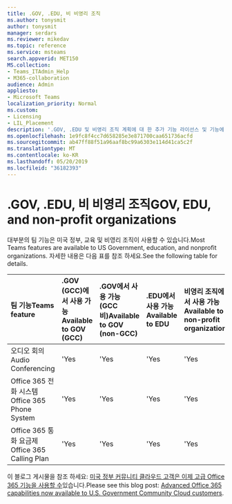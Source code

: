 ```yaml
---
title: .GOV, .EDU, 비 비영리 조직
ms.author: tonysmit
author: tonysmit
manager: serdars
ms.reviewer: mikedav
ms.topic: reference
ms.service: msteams
search.appverid: MET150
MS.collection:
- Teams_ITAdmin_Help
- M365-collaboration
audience: Admin
appliesto:
- Microsoft Teams
localization_priority: Normal
ms.custom:
- Licensing
- LIL_Placement
description: '.GOV, .EDU 및 비영리 조직 계획에 대 한 추가 기능 라이선스 및 기능에 대해 알아보세요. '
ms.openlocfilehash: 1e9fc8f4cc7d658285e3e871700caa651736acfd
ms.sourcegitcommit: ab47ff88f51a96aaf8bc99a6303e114d41ca5c2f
ms.translationtype: MT
ms.contentlocale: ko-KR
ms.lasthandoff: 05/20/2019
ms.locfileid: "36182393"
---
```

# <a name="gov-edu-and-non-profit-organizations"></a><span data-ttu-id="61707-103">.GOV, .EDU, 비 비영리 조직</span><span class="sxs-lookup"><span data-stu-id="61707-103">GOV, EDU, and non-profit organizations</span></span>

<span data-ttu-id="61707-104">대부분의 팀 기능은 미국 정부, 교육 및 비영리 조직이 사용할 수 있습니다.</span><span class="sxs-lookup"><span data-stu-id="61707-104">Most Teams features are available to US Government, education, and nonprofit organizations.</span></span> <span data-ttu-id="61707-105">자세한 내용은 다음 표를 참조 하세요.</span><span class="sxs-lookup"><span data-stu-id="61707-105">See the following table for details.</span></span>

|<span data-ttu-id="61707-106">**팀 기능**</span><span class="sxs-lookup"><span data-stu-id="61707-106">**Teams feature**</span></span>|<span data-ttu-id="61707-107">**.GOV (GCC)에서 사용 가능**</span><span class="sxs-lookup"><span data-stu-id="61707-107">**Available to GOV (GCC)**</span></span>|<span data-ttu-id="61707-108">**.GOV에서 사용 가능 (GCC 비)**</span><span class="sxs-lookup"><span data-stu-id="61707-108">**Available to GOV (non-GCC)**</span></span>|<span data-ttu-id="61707-109">**.EDU에서 사용 가능**</span><span class="sxs-lookup"><span data-stu-id="61707-109">**Available to EDU**</span></span>|<span data-ttu-id="61707-110">**비영리 조직에서 사용 가능**</span><span class="sxs-lookup"><span data-stu-id="61707-110">**Available to non-profit organizations**</span></span>|
|:-----|:-----|:-----|:-----|:-----|
|<span data-ttu-id="61707-111">오디오 회의</span><span class="sxs-lookup"><span data-stu-id="61707-111">Audio Conferencing</span></span>  <br/> |<span data-ttu-id="61707-112">'</span><span class="sxs-lookup"><span data-stu-id="61707-112">Yes</span></span>  <br/> |<span data-ttu-id="61707-113">'</span><span class="sxs-lookup"><span data-stu-id="61707-113">Yes</span></span>  <br/> |<span data-ttu-id="61707-114">'</span><span class="sxs-lookup"><span data-stu-id="61707-114">Yes</span></span>  <br/> |<span data-ttu-id="61707-115">'</span><span class="sxs-lookup"><span data-stu-id="61707-115">Yes</span></span>  <br/> |
|<span data-ttu-id="61707-116">Office 365 전화 시스템</span><span class="sxs-lookup"><span data-stu-id="61707-116">Office 365 Phone System</span></span>  <br/> |<span data-ttu-id="61707-117">'</span><span class="sxs-lookup"><span data-stu-id="61707-117">Yes</span></span>  <br/> |<span data-ttu-id="61707-118">'</span><span class="sxs-lookup"><span data-stu-id="61707-118">Yes</span></span>  <br/> |<span data-ttu-id="61707-119">'</span><span class="sxs-lookup"><span data-stu-id="61707-119">Yes</span></span>  <br/> |<span data-ttu-id="61707-120">'</span><span class="sxs-lookup"><span data-stu-id="61707-120">Yes</span></span>  <br/> |
|<span data-ttu-id="61707-121">Office 365 통화 요금제</span><span class="sxs-lookup"><span data-stu-id="61707-121">Office 365 Calling Plan</span></span>  <br/> |<span data-ttu-id="61707-122">'</span><span class="sxs-lookup"><span data-stu-id="61707-122">Yes</span></span>  <br/> |<span data-ttu-id="61707-123">'</span><span class="sxs-lookup"><span data-stu-id="61707-123">Yes</span></span>  <br/> |<span data-ttu-id="61707-124">'</span><span class="sxs-lookup"><span data-stu-id="61707-124">Yes</span></span>  <br/> |<span data-ttu-id="61707-125">'</span><span class="sxs-lookup"><span data-stu-id="61707-125">Yes</span></span>  <br/> |
   
<span data-ttu-id="61707-126">이 블로그 게시물을 참조 하세요: [미국 정부 커뮤니티 클라우드 고객은 이제 고급 Office 365 기능을 사용할 수](https://www.microsoft.com/en-us/microsoft-365/blog/2017/01/17/advanced-office-365-capabilities-now-available-to-u-s-government-community-customers/)있습니다.</span><span class="sxs-lookup"><span data-stu-id="61707-126">Please see this blog post: [Advanced Office 365 capabilities now available to U.S. Government Community Cloud customers](https://www.microsoft.com/en-us/microsoft-365/blog/2017/01/17/advanced-office-365-capabilities-now-available-to-u-s-government-community-customers/).</span></span>
